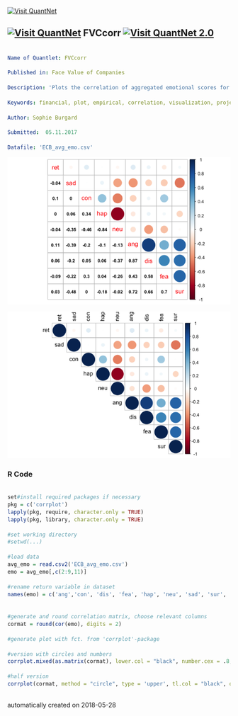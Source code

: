 [<img src="https://github.com/QuantLet/Styleguide-and-FAQ/blob/master/pictures/banner.png" width="888" alt="Visit QuantNet">](http://quantlet.de/)

## [<img src="https://github.com/QuantLet/Styleguide-and-FAQ/blob/master/pictures/qloqo.png" alt="Visit QuantNet">](http://quantlet.de/) **FVCcorr** [<img src="https://github.com/QuantLet/Styleguide-and-FAQ/blob/master/pictures/QN2.png" width="60" alt="Visit QuantNet 2.0">](http://quantlet.de/)

```yaml

Name of Quantlet: FVCcorr

Published in: Face Value of Companies

Description: 'Plots the correlation of aggregated emotional scores for 70 ECB press conferences (Jan. 2011 - Sep. 2017) and daily returns of Eurostoxx50 data.'

Keywords: financial, plot, empirical, correlation, visualization, projection

Author: Sophie Burgard

Submitted:  05.11.2017

Datafile: 'ECB_avg_emo.csv'


```

![Picture1](FVCcorr-1.png)

![Picture2](FVCcorr-2.png)

### R Code
```r

set#install required packages if necessary
pkg = c('corrplot')
lapply(pkg, require, character.only = TRUE)
lapply(pkg, library, character.only = TRUE)

#set working directory
#setwd(...)

#load data
avg_emo = read.csv2('ECB_avg_emo.csv') 
emo = avg_emo[,c(2:9,11)]

#rename return variable in dataset
names(emo) = c('ang','con', 'dis', 'fea', 'hap', 'neu', 'sad', 'sur', 'ret')


#generate and round correlation matrix, choose relevant columns
cormat = round(cor(emo), digits = 2)

#generate plot with fct. from 'corrplot'-package

#version with circles and numbers
corrplot.mixed(as.matrix(cormat), lower.col = "black", number.cex = .8, tl.cex = 1.1, , order = "hclust")

#half version
corrplot(cormat, method = "circle", type = 'upper', tl.col = "black", order = "hclust")



```

automatically created on 2018-05-28